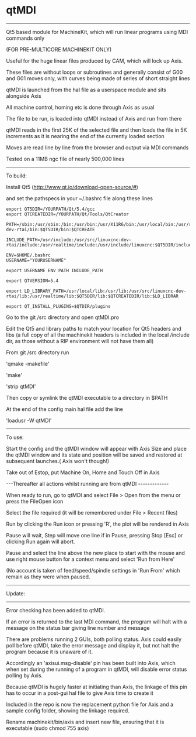 # qtMDI
**************

Qt5 based module for MachineKit, which will run linear programs using MDI commands only

(FOR PRE-MULTICORE MACHINEKIT ONLY)

Useful for the huge linear files produced by CAM, which will lock up Axis.

These files are without loops or subroutines and generally consist of G00 and G01
moves only, with curves being made of series of short straight lines

qtMDI is launched from the hal file as a userspace module and sits alongside Axis

All machine control, homing etc is done through Axis as usual

The file to be run, is loaded into qtMDI instead of Axis and run from there

qtMDI reads in the first 25K of the selected file and then loads the file in 5K
increments as it is nearing the end of the currently loaded section

Moves are read line by line from the browser and output via MDI commands

Tested on a 11MB ngc file of nearly 500,000 lines

*********************************************************************************

To build:

Install Qt5  (http://www.qt.io/download-open-source/#)

and set the pathspecs in your ~/.bashrc file along these lines

    export QT5DIR=/YOURPATH/Qt/5.4/gcc
    export QTCREATEDIR=/YOURPATH/Qt/Tools/QtCreator

    PATH=/sbin:/usr/sbin:/bin:/usr/bin:/usr/X11R6/bin:/usr/local/bin:/usr/realtime/bin:/usr/src/linuxcnc-dev-rtai/bin:$QT5DIR/bin:$QTCREATE

    INCLUDE_PATH=/usr/include:/usr/src/linuxcnc-dev-rtai/include:/usr/realtime/include:/usr/include/linuxcnc:$QT5DIR/include:$INCLUDE_PATH

    ENV=$HOME/.bashrc
    USERNAME="YOURUSERNAME"

    export USERNAME ENV PATH INCLUDE_PATH

    export QTVERSION=5.4

    export LD_LIBRARY_PATH=/usr/local/lib:/usr/lib:/usr/src/linuxcnc-dev-rtai/lib:/usr/realtime/lib:$QT5DIR/lib:$QTCREATEDIR/lib:$LD_LIBRAR

    export QT_INSTALL_PLUGINS=$QTDIR/plugins


Go to the git /src directory and open qtMDI.pro

Edit the Qt5 and library paths to match your location for Qt5 headers and libs
(a full copy of all the machinekit headers is included in the local /include
dir, as those without a RIP environment will not have them all)

From git /src directory run

'qmake -makefile'

'make'

'strip qtMDI'

Then copy or symlink the qtMDI executable to a directory in $PATH

At the end of the config main hal file add the line

'loadusr -W qtMDI'

************************************************************************************

To use:

Start the config and the qtMDI window will appear with Axis
Size and place the qtMDI window and its state and position will be
saved and restored at subsequent launches.( Axis won't though!)

Take out of Estop, put Machine On, Home and Touch Off in Axis

---Thereafter all actions whilst running are from qtMDI -------------

When ready to run, go to qtMDI and select File > Open from the menu or press the FileOpen icon

Select the file required (it will be remembered under File > Recent files)

Run by clicking the Run icon or pressing 'R', the plot will be rendered in Axis 

Pause will wait, Step will move one line if in Pause, pressing Stop [Esc] or clicking Run again will abort.

Pause and select the line above the new place to start with the mouse and use right mouse button
for a context menu and select 'Run from Here'

(No account is taken of feed/speed/spindle settings in 'Run From' which remain as they were when paused.


***********************************************************************************************

Update:

************************************************************************************************
Error checking has been added to qtMDI.

If an error is returned to the last MDI command, the program will halt with a message on the status bar
giving line number and message

There are problems running 2 GUIs, both polling status.
Axis could easily poll before qtMDI, take the error message and display it, but not halt the program because it is unaware of it.

Accordingly an 'axisui.msg-disable' pin has been built into Axis, which when set during the running of a program in qtMDI, will
disable error status polling by Axis.

Because qtMDI is hugely faster at initiating than Axis, the linkage of this pin has to occur in a post-gui hal file
to give Axis time to create it

Included in the repo is now the replacement python file for Axis and a sample config folder, showing the linkage required.

Rename machinekit/bin/axis and insert new file, ensuring that it is executable (sudo chmod 755 axis)



